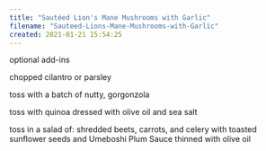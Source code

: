 ```yaml
---
title: "Sautéed Lion's Mane Mushrooms with Garlic"
filename: "Sauteed-Lions-Mane-Mushrooms-with-Garlic"
created: 2021-01-21 15:54:25
---
```

optional add-ins

chopped cilantro or parsley

toss with a batch of nutty, gorgonzola

toss with quinoa dressed with olive oil and sea salt

toss in a salad of: shredded beets, carrots, and celery with toasted sunflower seeds and Umeboshi Plum Sauce thinned with olive oil
